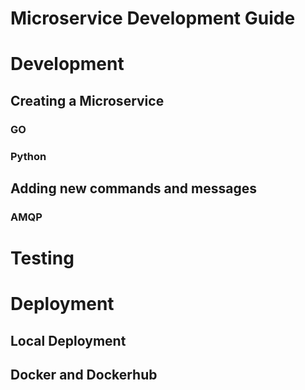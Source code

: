# Microservice Development Guide

# Development                      
                                   
## Creating a Microservice         
                                   
### GO                             
                                   
### Python                         
                                   
## Adding new commands and messages
                                   
### AMQP                           
                                   
                                   
# Testing                          
                                   
                                   
# Deployment                       
                                   
## Local Deployment                
                                   
## Docker and Dockerhub            
